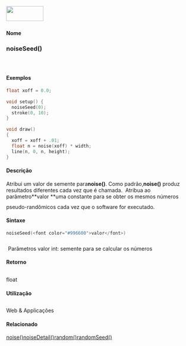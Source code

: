 <img height="40" src="../images/1pix.gif" width="100"/>
<img height="1" src="../images/1pix.gif" width="20"/>
<img height="1" src="../images/1pix.gif" width="555"/>

#### Nome
### noiseSeed()
<img height="25" src="../images/1pix.gif" width="1"/>

#### Exemplos

```pde
float xoff = 0.0; 
 
void setup() { 
  noiseSeed(0); 
  stroke(0, 10); 
} 
 
void draw() 
{ 
  xoff = xoff + .01; 
  float n = noise(xoff) * width; 
  line(n, 0, n, height); 
} 

```

#### Descrição
Atribui um valor de semente para**noise()**. Como padrão,**noise()** produz resultados diferentes cada vez que é chamada.  Atribua ao parâmetro**valor **uma constante para se obter os mesmos números pseudo-randômicos cada vez que o software for executado.
<img height="25" src="../images/1pix.gif" width="1"/>

#### Sintaxe
```pde
noiseSeed(<font color="#996600">valor</font>)

```
<img height="25" src="../images/1pix.gif" width="1"/>
Parâmetros
valor
int: semente para se calcular os números
<img height="25" src="../images/1pix.gif" width="1"/>

#### Retorno

	
float
<img height="25" src="../images/1pix.gif" width="1"/>

#### Utilização

	
Web & Applicações
<img height="25" src="../images/1pix.gif" width="1"/>

#### Relacionado
[noise()](noise_)[noiseDetail()](noiseDetail_)[random()](random_)[randomSeed()](randomSeed_)
